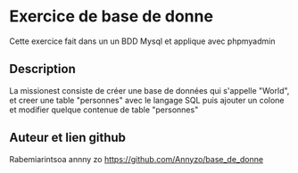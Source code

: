 # Exercice de base de donne

Cette exercice fait dans un un BDD Mysql et applique avec phpmyadmin

## Description 

La missionest consiste de créer une base de données qui s'appelle "World", et creer une table "personnes" avec le langage SQL puis ajouter un colone et modifier quelque contenue de table "personnes" 

## Auteur et lien github

Rabemiarintsoa annny zo    https://github.com/Annyzo/base_de_donne 

